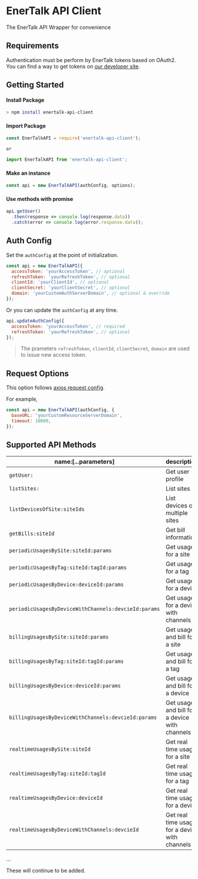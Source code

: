 # EnerTalk API Client
The EnerTalk API Wrapper for convenience

## Requirements
Authentication must be perform by EnerTalk tokens based on OAuth2.  
You can find a way to get tokens on [our developer site](https://developer.encoredtech.com/authentication/).  


## Getting Started

#### Install Package
```sh
> npm install enertalk-api-client
```

#### Import Package
```js
const EnerTalkAPI = require('enertalk-api-client');

or

import EnerTalkAPI from 'enertalk-api-client';
```

#### Make an instance
```js
const api = new EnerTalkAPI(authConfig, options);
```

#### Use methods with promise
```js
api.getUser()
  .then(response => console.log(response.data))
  .catch(error => console.log(error.response.data));
```


## Auth Config

Set the `authConfig` at the point of initialization.

```js
const api = new EnerTalkAPI({
  accessToken: 'yourAccessToken', // optional
  refreshToken: 'yourRefreshToken', // optional
  clientId: 'yourClientId', // optional
  clientSecret: 'yourClientSecret', // optional
  domain: 'yourCustomAuthServerDomain', // optional & override
});
```

Or you can update the `authConfig` at any time.

```js
api.updateAuthConfig({
  accessToken: 'yourAccessToken', // required
  refreshToken: 'yourRefreshToken', // optional
});
```

> The prameters `refreshToken`, `clientId`, `clientSecret`, `domain` are
> used to issue new access token.


## Request Options
This option follows [axios request config](https://github.com/mzabriskie/axios#request-config).

For example,
```js
const api = new EnerTalkAPI(authConfig, {
  baseURL: 'yourCustomResourceServerDomain',
  timeout: 10000,
});
```


## Supported API Methods

| name:[...parameters] | description |
| --- | --- |
| `getUser:` | Get user profile |
| `listSites:` | List sites |
| `listDevicesOfSite:siteIds` | List devices of multiple sites |
| `getBills:siteId` | Get bill information |
| `periodicUsagesBySite:siteId:params` | Get usage for a site |
| `periodicUsagesByTag:siteId:tagId:params` | Get usage for a tag |
| `periodicUsagesByDevice:deviceId:params` | Get usage for a device |
| `periodicUsagesByDeviceWithChannels:devcieId:params` | Get usage for a device with channels |
| `billingUsagesBySite:siteId:params` | Get usage and bill for a site |   
| `billingUsagesByTag:siteId:tagId:params` | Get usage and bill for a tag |
| `billingUsagesByDevice:deviceId:params` | Get usage and bill for a device |  
| `billingUsagesByDeviceWithChannels:devcieId:params` | Get usage and bill for a device with channels |
| `realtimeUsagesBySite:siteId` | Get real time usage for a site |
| `realtimeUsagesByTag:siteId:tagId` | Get real time usage for a tag |
| `realtimeUsagesByDevice:deviceId` | Get real time usage for a device |
| `realtimeUsagesByDeviceWithChannels:devcieId` | Get real time usage for a device with channels |  

...

These will continue to be added.
